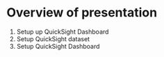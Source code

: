 # Overview of presentation
1. Setup up QuickSight Dashboard
2. Setup QuickSight dataset
3. Setup QuickSight Dashboard
